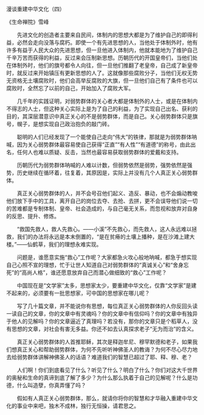 漫谈重建中华文化（四）

《生命禅院》雪峰


　　先进文化的创造者主要来自民间，体制内的思想大都是为了维护自己的即得利益，必然会走向没落与腐朽。即使一个有先进思想的人，当他处于体制外时，他有许多有益于人民大众的先进思想，但一旦他进入体制内，他就本能地为了维护自己千辛万苦而获得的利益，反过来会压制新思想。历朝历代的开国皇帝们，当他们处在体制外时，他们的旗号都令人向往，但一旦他们推翻了老皇帝，自己成了新皇帝时，就反过来开始镇压有更新思想的人了。这就像那些腐败分子，当他们无权无势无资格无土壤腐败时，他们会高举反腐败的大旗，但一旦他们自己有了条件也可以腐败时，全然忘了以前的自己，开始加入了腐败大军。

　　几千年的实践证明，对弱势群体的关心者大都是体制外的人士，或是在体制内不得志的人士，但这种关心实际上是为了自己的利益，为了实现自己出名、获利的目的，其深层潜意识中真正关心的不是弱势群体，而是自己。关心弱势群体只是旗号，幌子，是想实现自己政治抱负的敲门砖。

　　聪明的人们已经发现了一个能使自己走向“伟大”的铁律，那就是为弱势群体呐喊，因为关心弱势群体最容易使自己获得“正直”“有人性”“有道德”的称号，由此出名，任何人也难以质疑、反击，当然也最容易获取弱势群体的爱戴和支持。

　　历朝历代为弱势群体呐喊的人难以计数，但弱势依然是弱势，强势依然是强势，历史继续在循环着，往复着，其原因是，实际上并没有几个人真正关心弱势群体。

　　真正关心弱势群体的人，并不会号召他们起义、造反、暴动，也不会煽动教唆他们放下手中的工具，离开自己的岗位去夺、去抢、去拼，更不会误导他们说一切的苦难都是专制体制、皇帝、社会造成的，与自己毫无关系，而忽视和放弃对自身的反思、提升、修炼。

　　“救国先救人，救人先救心。——小溪”不先救心，而先救人，这人永远难以拯救，我们的办法将永远是本末倒置的，“是在贫瘠的土壤上播种，是在沙滩上建大楼。”——仙鹤草，我们的理想永难实现。

　　问题是，谁愿意实施“救心”工作呢？大家都急火攻心般地呐喊，都急于想实现自己心照不宣的理想，忙于让世人知道自己对弱势群体的“真诚关心”和“舍身忘死”的“高尚人格”，谁还愿意放弃自己而潜心做细致的“救心”工作呢？

　　中国现在是“文学家”太多，思想家太少，要重建中华文化，仅靠“文学家”是建不起来的，必须要有一批思想家，可中国的思想家在哪儿呢？

　　写了几十篇文章，并不能说你有思想，每位真正关心弱势群体的人你反回头读一读自己的文章，你的文章中有灵魂吗？你的文章中有信仰吗？你的文章中有独异于他人的见解吗？你的文章逼近了真理吗？若没有，那你的文章只是个稻草人，没有思想的文章，对社会有害无多益。你还不如去认真探求老子“无为而治”的含义。

　　真正关心弱势群体的人首推耶稣，其次是释迦牟尼、穆罕默德和老子，如果我们想真正关心和帮助弱势群体，为何不先听听神佛圣人的教诲？为何不尽心尽力地去给弱势群体讲解神佛圣人的话语？难道我们的智慧已超过了耶、释、穆、老？

　　人们啊！你们到底看见了什么？听见了什么？明白了什么？你们对这大千世界的奥秘和生命的真谛到底了解了多少？为什么那么执着于自己的见解呢？什么是功德，什么叫造孽，你真弄懂了吗？

　　假如有人真正关心弱势群体，那么，就请你将你的智慧和才华融入重建中华文化的事业中来吧，独木不成林，独行无恒操，请君思之。




